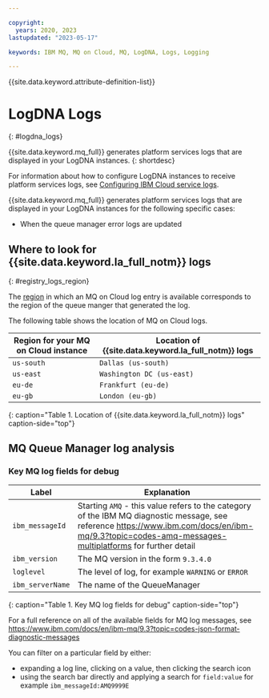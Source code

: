 ```yaml
---

copyright:
  years: 2020, 2023
lastupdated: "2023-05-17"

keywords: IBM MQ, MQ on Cloud, MQ, LogDNA, Logs, Logging

---
```


{{site.data.keyword.attribute-definition-list}}

# LogDNA Logs
{: #logdna_logs}

{{site.data.keyword.mq_full}} generates platform services logs that are displayed in your LogDNA instances.
{: shortdesc}

For information about how to configure LogDNA instances to receive platform services logs, see [Configuring IBM Cloud service logs](/docs/log-analysis?topic=log-analysis-config_svc_logs).

{{site.data.keyword.mq_full}} generates platform services logs that are displayed in your LogDNA instances for the following specific cases:

- When the queue manager error logs are updated

## Where to look for {{site.data.keyword.la_full_notm}} logs
{: #registry_logs_region}

The [region](/docs/mqcloud?topic=mqcloud-deploy_locations) in which an MQ on Cloud log entry is available corresponds to the region of the queue manger that generated the log.

The following table shows the location of MQ on Cloud logs.

| Region for your MQ on Cloud instance | Location of {{site.data.keyword.la_full_notm}} logs |
|-----------------                     |-----------------                                    |
| `us-south`                           | `Dallas (us-south)`                                 |
| `us-east`                            | `Washington DC (us-east)`                           |
| `eu-de`                              | `Frankfurt (eu-de)`                                 |
| `eu-gb`                              | `London (eu-gb)`                                    |
{: caption="Table 1. Location of {{site.data.keyword.la_full_notm}} logs" caption-side="top"}

## MQ Queue Manager log analysis

### Key MQ log fields for debug

| Label                                | Explanation                                               |
|-----------------                     |-----------------                                          |
| `ibm_messageId`                      | Starting `AMQ` - this value refers to the category of the IBM MQ diagnostic message, see reference https://www.ibm.com/docs/en/ibm-mq/9.3?topic=codes-amq-messages-multiplatforms for further detail  |
| `ibm_version`                        | The MQ version in the form `9.3.4.0`                      |
| `loglevel`                           | The level of log, for example `WARNING` or `ERROR`        |
| `ibm_serverName`                     | The name of the QueueManager                              |
{: caption="Table 1. Key MQ log fields for debug" caption-side="top"}

For a full reference on all of the available fields for MQ log messages, see https://www.ibm.com/docs/en/ibm-mq/9.3?topic=codes-json-format-diagnostic-messages

You can filter on a particular field by either:

- expanding a log line, clicking on a value, then clicking the search icon
- using the search bar directly and applying a search for `field:value` for example `ibm_messageId:AMQ9999E`
